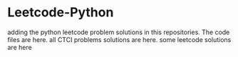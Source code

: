 # Leetcode-Python
adding the python leetcode problem solutions in this repositories. 
The code files are here.
all CTCI problems solutions are here.
some leetcode solutions are here
























































































































































































































































































